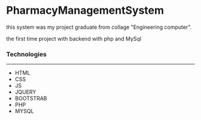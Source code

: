 # PharmacyManagementSystem

this system was my project graduate from collage "Engineering computer".

the first time project with backend with php and MySql

### Technologies 
---
* HTML
* CSS
* JS
* JQUERY
* BOOTSTRAB
* PHP
* MYSQL

